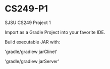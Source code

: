 # CS249-P1
SJSU CS249 Project 1

Import as a Gradle Project into your favorite IDE.

Build executable JAR with:

'gradle/gradlew jarClinet' 

'gradle/gradlew jarServer'

